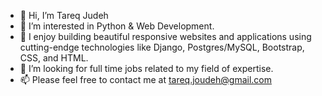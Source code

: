 - 👋 Hi, I’m Tareq Judeh
- 👀 I’m interested in Python & Web Development.
- 🌱 I enjoy building beautiful responsive websites and applications using cutting-endge technologies like Django, Postgres/MySQL, Bootstrap, CSS, and HTML.
- 💞️ I’m looking for full time jobs related to my field of expertise.
- 📫 Please feel free to contact me at tareq.joudeh@gmail.com

<!---
TareqJudehGithub/TareqJudehGithub is a ✨ special ✨ repository because its `README.md` (this file) appears on your GitHub profile.
You can click the Preview link to take a look at your changes.
--->
